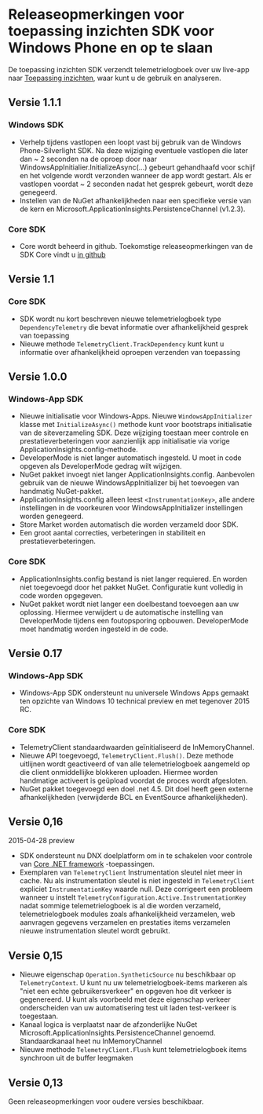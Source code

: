 <properties 
    pageTitle="Releaseopmerkingen voor toepassing inzichten voor Windows" 
    description="De meest recente updates voor Windows Store SDK." 
    services="application-insights" 
    documentationCenter=""
    authors="alancameronwills" 
    manager="douge"/>
<tags 
    ms.service="application-insights" 
    ms.workload="tbd" 
    ms.tgt_pltfrm="ibiza" 
    ms.devlang="na" 
    ms.topic="article" 
    ms.date="02/12/2016" 
    ms.author="joshweb"/>
 
# <a name="release-notes-for-application-insights-sdk-for-windows-phone-and-store"></a>Releaseopmerkingen voor toepassing inzichten SDK voor Windows Phone en op te slaan

De toepassing inzichten SDK verzendt telemetrielogboek over uw live-app naar [Toepassing inzichten](https://azure.microsoft.com/services/application-insights/), waar kunt u de gebruik en analyseren.


## <a name="version-111"></a>Versie 1.1.1

### <a name="windows-sdk"></a>Windows SDK

- Verhelp tijdens vastlopen een loopt vast bij gebruik van de Windows Phone-Silverlight SDK. Na deze wijziging eventuele vastlopen die later dan ~ 2 seconden na de oproep door naar WindowsAppInitialier.InitializeAsync(...) gebeurt gehandhaafd voor schijf en het volgende wordt verzonden wanneer de app wordt gestart. Als er vastlopen voordat ~ 2 seconden nadat het gesprek gebeurt, wordt deze genegeerd.  
- Instellen van de NuGet afhankelijkheden naar een specifieke versie van de kern en Microsoft.ApplicationInsights.PersistenceChannel (v1.2.3).   

### <a name="core-sdk"></a>Core SDK

- Core wordt beheerd in github. Toekomstige releaseopmerkingen van de SDK Core vindt u [in github](http://github.com/Microsoft/ApplicationInsights-dotnet/releases)

## <a name="version-11"></a>Versie 1.1

### <a name="core-sdk"></a>Core SDK

- SDK wordt nu kort beschreven nieuwe telemetrielogboek type ```DependencyTelemetry``` die bevat informatie over afhankelijkheid gesprek van toepassing
- Nieuwe methode ```TelemetryClient.TrackDependency``` kunt kunt u informatie over afhankelijkheid oproepen verzenden van toepassing

## <a name="version-100"></a>Versie 1.0.0

### <a name="windows-app-sdk"></a>Windows-App SDK

- Nieuwe initialisatie voor Windows-Apps. Nieuwe `WindowsAppInitializer` klasse met `InitializeAsync()` methode kunt voor bootstraps initialisatie van de siteverzameling SDK. Deze wijziging toestaan meer controle en prestatieverbeteringen voor aanzienlijk app initialisatie via vorige ApplicationInsights.config-methode.
- DeveloperMode is niet langer automatisch ingesteld. U moet in code opgeven als DeveloperMode gedrag wilt wijzigen.
- NuGet pakket invoegt niet langer ApplicationInsights.config. Aanbevolen gebruik van de nieuwe WindowsAppInitializer bij het toevoegen van handmatig NuGet-pakket.
- ApplicationInsights.config alleen leest `<InstrumentationKey>`, alle andere instellingen in de voorkeuren voor WindowsAppInitializer instellingen worden genegeerd.
- Store Market worden automatisch die worden verzameld door SDK.
- Een groot aantal correcties, verbeteringen in stabiliteit en prestatieverbeteringen.

### <a name="core-sdk"></a>Core SDK

- ApplicationInsights.config bestand is niet langer requiered. En worden niet toegevoegd door het pakket NuGet. Configuratie kunt volledig in code worden opgegeven.
- NuGet pakket wordt niet langer een doelbestand toevoegen aan uw oplossing. Hiermee verwijdert u de automatische instelling van DeveloperMode tijdens een foutopsporing opbouwen. DeveloperMode moet handmatig worden ingesteld in de code.

## <a name="version-017"></a>Versie 0.17

### <a name="windows-app-sdk"></a>Windows-App SDK

- Windows-App SDK ondersteunt nu universele Windows Apps gemaakt ten opzichte van Windows 10 technical preview en met tegenover 2015 RC.

### <a name="core-sdk"></a>Core SDK

- TelemetryClient standaardwaarden geïnitialiseerd de InMemoryChannel.
- Nieuwe API toegevoegd, `TelemetryClient.Flush()`. Deze methode uitlijnen wordt geactiveerd of van alle telemetrielogboek aangemeld op die client onmiddellijke blokkeren uploaden. Hiermee worden handmatige activeert is geüpload voordat de proces wordt afgesloten.
- NuGet pakket toegevoegd een doel .net 4.5. Dit doel heeft geen externe afhankelijkheden (verwijderde BCL en EventSource afhankelijkheden).

## <a name="version-016"></a>Versie 0,16 

2015-04-28 preview

- SDK ondersteunt nu DNX doelplatform om in te schakelen voor controle van [Core .NET framework](http://www.dotnetfoundation.org/NETCore5) -toepassingen.
- Exemplaren van ```TelemetryClient``` Instrumentation sleutel niet meer in cache. Nu als instrumentation sleutel is niet ingesteld in ```TelemetryClient``` expliciet ```InstrumentationKey``` waarde null. Deze corrigeert een probleem wanneer u instelt ```TelemetryConfiguration.Active.InstrumentationKey``` nadat sommige telemetrielogboek is al die worden verzameld, telemetrielogboek modules zoals afhankelijkheid verzamelen, web aanvragen gegevens verzamelen en prestaties items verzamelen nieuwe instrumentation sleutel wordt gebruikt.

## <a name="version-015"></a>Versie 0,15

- Nieuwe eigenschap ```Operation.SyntheticSource``` nu beschikbaar op ```TelemetryContext```. U kunt nu uw telemetrielogboek-items markeren als "niet een echte gebruikersverkeer" en opgeven hoe dit verkeer is gegenereerd. U kunt als voorbeeld met deze eigenschap verkeer onderscheiden van uw automatisering test uit laden test-verkeer is toegestaan.
- Kanaal logica is verplaatst naar de afzonderlijke NuGet Microsoft.ApplicationInsights.PersistenceChannel genoemd. Standaardkanaal heet nu InMemoryChannel
- Nieuwe methode ```TelemetryClient.Flush``` kunt telemetrielogboek items synchroon uit de buffer leegmaken

## <a name="version-013"></a>Versie 0,13

Geen releaseopmerkingen voor oudere versies beschikbaar. 
